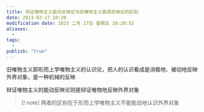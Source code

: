 ```yaml
---
title: 辩证唯物主义能动反映论与旧唯物主义直观反映论的区别
date: 2023-02-17 10:20
modification date: 2023 二月 17日 星期五 10:20:52
aliases:
  - 
tags:
  - 
publish: "true"
---
```


旧唯物主义即形而上学唯物主义的认识论，把人的认识看成是消极地、被动地反映外界对象，是一种机械的反映

辩证唯物主义的能动反映论则是辩证唯物地反映外界对象

>[! note]
>两者的区别在于形而上学唯物主义不能能动地认识外界对象
